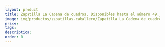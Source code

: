 ```yaml
---
layout: product
title: Zapatilla La Cadena de cuadros. Disponibles hasta el número 49._19
image: img/productos/zapatillas-caballero/Zapatilla La Cadena de cuadros. Disponibles hasta el número 49._19.webp
price: 
tags: 
description: 
order: 0
---
```

